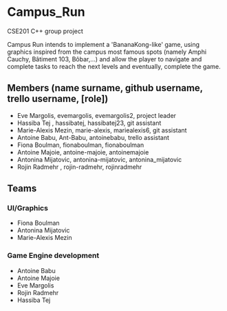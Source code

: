 # Campus_Run
CSE201 C++ group project

Campus Run intends to implement a 'BananaKong-like' game, using graphics inspired
from the campus most famous spots  (namely Amphi Cauchy, Bâtiment 103, Bôbar,...)
and allow the player to navigate and complete tasks to reach the next levels and
eventually, complete the game.

## Members (name surname, github username, trello username, [role])

  - Eve Margolis, evemargolis, evemargolis2, project leader
  - Hassiba Tej , hassibatej, hassibatej23, git assistant
  - Marie-Alexis Mezin, marie-alexis, mariealexis6, git assistant
  - Antoine Babu, Ant-Babu, antoinebabu, trello assistant
  - Fiona Boulman, fionaboulman, fionaboulman
  - Antoine Majoie, antoine-majoie, antoinemajoie
  - Antonina Mijatovic, antonina-mijatovic, antonina_mijatovic
  - Rojin Radmehr , rojin-radmehr, rojinradmehr

## Teams

### UI/Graphics
    
  - Fiona Boulman 
  - Antonina Mijatovic
  - Marie-Alexis Mezin

### Game Engine development
  - Antoine Babu
  - Antoine Majoie
  - Eve Margolis
  - Rojin Radmehr
  - Hassiba Tej

